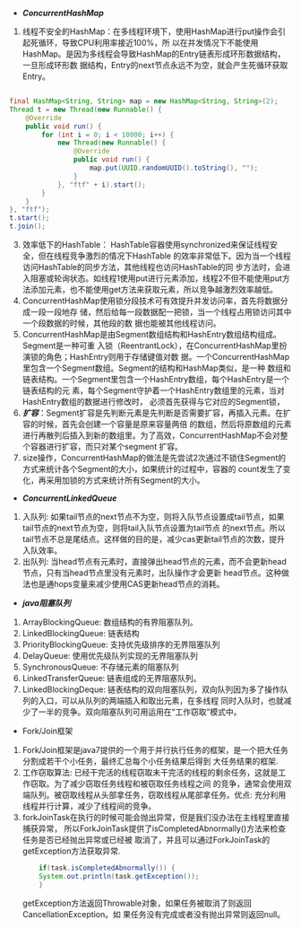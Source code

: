 - **_ConcurrentHashMap_**
1. 线程不安全的HashMap：在多线程环境下，使用HashMap进行put操作会引起死循环，导致CPU利用率接近100%，所
   以在并发情况下不能使用HashMap。是因为多线程会导致HashMap的Entry链表形成环形数据结构，一旦形成环形数
   据结构，Entry的next节点永远不为空，就会产生死循环获取Entry。
```java

final HashMap<String, String> map = new HashMap<String, String>(2);
Thread t = new Thread(new Runnable() {
    @Override
    public void run() {
        for (int i = 0; i < 10000; i++) {
            new Thread(new Runnable() {
                @Override
                public void run() {
                    map.put(UUID.randomUUID().toString(), "");
                }
            }, "ftf" + i).start();
        }
    }
}, "ftf");
t.start();
t.join();

```
3. 效率低下的HashTable：
   HashTable容器使用synchronized来保证线程安全，但在线程竞争激烈的情况下HashTable
   的效率非常低下。因为当一个线程访问HashTable的同步方法，其他线程也访问HashTable的同
   步方法时，会进入阻塞或轮询状态。如线程1使用put进行元素添加，线程2不但不能使用put方
   法添加元素，也不能使用get方法来获取元素，所以竞争越激烈效率越低。
2. ConcurrentHashMap使用锁分段技术可有效提升并发访问率，首先将数据分成一段一段地存
    储，然后给每一段数据配一把锁，当一个线程占用锁访问其中一个段数据的时候，其他段的数
    据也能被其他线程访问。
3. ConcurrentHashMap是由Segment数组结构和HashEntry数组结构组成。Segment是一种可重
   入锁（ReentrantLock），在ConcurrentHashMap里扮演锁的角色；HashEntry则用于存储键值对数
   据。一个ConcurrentHashMap里包含一个Segment数组。Segment的结构和HashMap类似，是一种
   数组和链表结构。一个Segment里包含一个HashEntry数组，每个HashEntry是一个链表结构的元
   素，每个Segment守护着一个HashEntry数组里的元素，当对HashEntry数组的数据进行修改时，
   必须首先获得与它对应的Segment锁，
4. **_扩容_**：Segment扩容是先判断元素是先判断是否需要扩容，再插入元素。在扩容的时候，首先会创建一个容量是原来容量两倍
的数组，然后将原数组的元素进行再散列后插入到新的数组里。为了高效，ConcurrentHashMap不会对整个容器进行扩容，而只对某个segment
扩容。
5. size操作，ConcurrentHashMap的做法是先尝试2次通过不锁住Segment的方式来统计各个Segment的大小，如果统计的过程中，容器的
count发生了变化，再采用加锁的方式来统计所有Segment的大小。
- **_ConcurrentLinkedQueue_**
1. 入队列: 如果tail节点的next节点不为空，则将入队节点设置成tail节点，如果tail节点的next节点为空，则将tail入队节点设置为tail节点
的next节点。所以tail节点不总是尾结点。这样做的目的是，减少cas更新tail节点的次数，提升入队效率。
2. 出队列: 当head节点有元素时，直接弹出head节点的元素，而不会更新head节点，只有当head节点里没有元素时，出队操作才会更新
head节点。这种做法也是通hops变量来减少使用CAS更新head节点的消耗。
- **_java阻塞队列_**
1. ArrayBlockingQueue: 数组结构的有界阻塞队列。
2. LinkedBlockingQueue: 链表结构
3. PriorityBlockingQueue: 支持优先级排序的无界阻塞队列
4. DelayQueue: 使用优先级队列实现的无界阻塞队列
5. SynchronousQueue: 不存储元素的阻塞队列
6. LinkedTransferQueue: 链表组成的无界阻塞队列。
7. LinkedBlockingDeque: 链表结构的双向阻塞队列，双向队列因为多了操作队列的入口，可以从队列的两端插入和取出元素，在多线程
同时入队时，也就减少了一半的竞争。双向阻塞队列可用运用在“工作窃取”模式中。
- Fork/Join框架
1. Fork/Join框架是java7提供的一个用于并行执行任务的框架，是一个把大任务分割成若干个小任务，最终汇总每个小任务结果后得到
大任务结果的框架.
2. 工作窃取算法: 已经干完活的线程窃取未干完活的线程的剩余任务，这就是工作窃取。为了减少窃取任务线程和被窃取任务线程之间
的竞争，通常会使用双端队列。被窃取线程从头部拿任务，窃取线程从尾部拿任务。优点: 充分利用线程并行计算，减少了线程间的竞争。
3. forkJoinTask在执行的时候可能会抛出异常，但是我们没办法在主线程里直接捕获异常，
   所以ForkJoinTask提供了isCompletedAbnormally()方法来检查任务是否已经抛出异常或已经被
   取消了，并且可以通过ForkJoinTask的getException方法获取异常.
   ```java
       if(task.isCompletedAbnormally()) {
       System.out.println(task.getException());
       }
   ```
    getException方法返回Throwable对象，如果任务被取消了则返回CancellationException。如
    果任务没有完成或者没有抛出异常则返回null。
